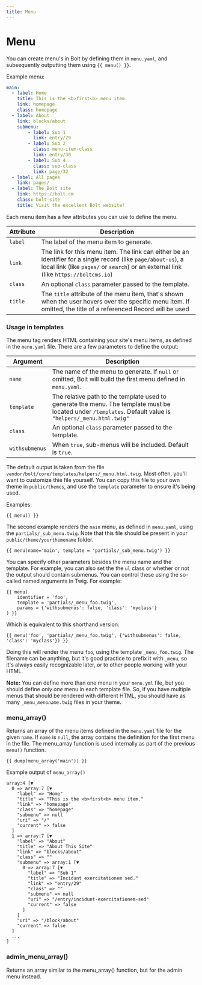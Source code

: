 ```yaml
---
title: Menu
---
```

Menu
====

You can create menu's in Bolt by defining them in `menu.yaml`, and subsequently outputting them using `{{ menu() }}`.

Example menu:

```yaml
main:
  - label: Home
    title: This is the <b>first<b> menu item.
    link: homepage
    class: homepage
  - label: About
    link: blocks/about
    submenu:
        - label: Sub 1
          link: entry/29
        - label: Sub 2
          class: menu-item-class
          link: entry/30
        - label: Sub 4
          class: sub-class
          link: page/32
  - label: All pages
    link: pages/
  - label: The Bolt site
    link: https://bolt.cm
    class: bolt-site
    title: Visit the excellent Bolt website!
```

Each menu item has a few attributes you can use to define the menu.

| Attribute      | Description |
|----------------|-------------|
| `label`         | The label of the menu item to generate. |
| `link`     | The link for this menu item. The link can either be an identifier for a single record (like `page/about-us`), a local link (like `pages/` or `search`) or an external link (like `https://boltcms.io`)  |
| `class `       | An optional `class` parameter passed to the template. |
| `title` | The `title` attribute of the menu item, that's shown when the user hovers over the specific menu item. If omitted, the title of a referenced Record will be used |

### Usage in templates

The menu tag renders HTML containing your site's menu items, as defined in the
`menu.yaml` file. There are a few parameters to define the output:

| Argument       | Description |
|----------------|-------------|
| `name`         | The name of the menu to generate. If `null` or omitted, Bolt will build the first menu defined in `menu.yaml`. |
| `template`     | The relative path to the template used to generate the menu. The template must be located under `/templates`. Default value is `"helpers/_menu.html.twig"`  |
| `class `       | An optional `class` parameter passed to the template. |
| `withsubmenus` | When `true`, sub-menus will be included. Default is `true`. |

The default output is taken from the file
`vendor/bolt/core/templates/helpers/_menu.html.twig`. Most often, you'll want
to customize thie file yourself. You can copy this file to your own theme in
`public/themes`, and use the `template` parameter to ensure it's being used.

Examples:

```twig
{{ menu() }}
```

The second example renders the `main` menu, as defined in `menu.yaml`, using
the `partials/_sub_menu.twig`. Note that this file should be present in your
`public/theme/yourthemename` folder.

```twig
{{ menu(name='main', template = 'partials/_sub_menu.twig') }}
```


You can specify other parameters besides the menu name and the template. For
example, you can also set the the `ul` class or whether or not the output
should contain submenus. You can control these using the so-called named
arguments in Twig. For example:

```twig
{{ menu(
    identifier = 'foo',
    template = 'partials/_menu_foo.twig',
    params = {'withsubmenus': false, 'class': 'myclass'}
) }}
```

Which is equivalent to this shorthand version:

```twig
{{ menu('foo', 'partials/_menu_foo.twig', {'withsubmenus': false, 'class': 'myclass'}) }}
```

Doing this will render the menu `foo`, using the template `_menu_foo.twig`. The
filename can be anything, but it's good practice to prefix it with `_menu`, so
it's always easily recognizable later, or to other people working with your
HTML.

<p class="note"><strong>Note:</strong> You can define more than one menu in
your <code>menu.yml</code> file, but you should define <em>only one</em> menu
in each template file. So, if you have multiple menus that should be rendered
with different HTML, you should have as many
<code>_menu_<em>menuname</em>.twig</code> files in your theme.</p>

### menu_array()

Returns an array of the menu items defined in the `menu.yaml` file for the
given `name`. If `name` is `null`, the array contains the definition for the
first menu in the file. The menu_array function is used internally as part of
the previous `menu()` function.

```twig
{{ dump(menu_array('main')) }}
```

Example output of `menu_array()`

```twig
array:4 [▼
  0 => array:7 [▼
    "label" => "Home"
    "title" => "This is the <b>first<b> menu item."
    "link" => "homepage"
    "class" => "homepage"
    "submenu" => null
    "uri" => "/"
    "current" => false
  ]
  1 => array:7 [▼
    "label" => "About"
    "title" => "About This Site"
    "link" => "blocks/about"
    "class" => ""
    "submenu" => array:1 [▼
      0 => array:7 [▼
        "label" => "Sub 1"
        "title" => "Incidunt exercitationem sed."
        "link" => "entry/29"
        "class" => ""
        "submenu" => null
        "uri" => "/entry/incidunt-exercitationem-sed"
        "current" => false
      ]
    ]
    "uri" => "/block/about"
    "current" => false
  ]
  ...
]
```

### admin_menu_array()

Returns an array similar to the menu_array() function, but for the admin menu
instead.
